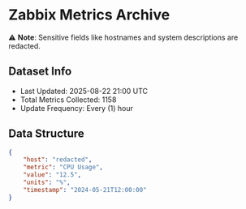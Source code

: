 # Zabbix Metrics Archive

⚠️ **Note**: Sensitive fields like hostnames and system descriptions are redacted.

## Dataset Info
- Last Updated: 2025-08-22 21:00 UTC
- Total Metrics Collected: 1158
- Update Frequency: Every (1) hour

## Data Structure
```json
{
    "host": "redacted",
    "metric": "CPU Usage",
    "value": "12.5",
    "units": "%",
    "timestamp": "2024-05-21T12:00:00"
}
```
